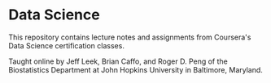 # Data Science
This repository contains lecture notes and assignments from Coursera's Data Science certification classes.

Taught online by
Jeff Leek, Brian Caffo, and Roger D. Peng of the Biostatistics Department
at John Hopkins University in Baltimore, Maryland.
